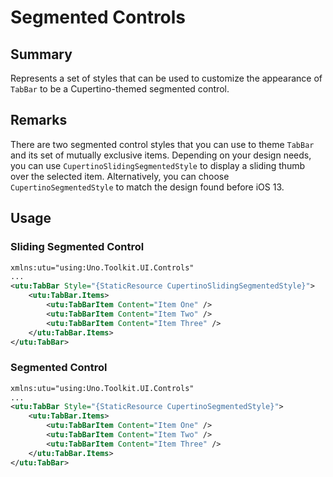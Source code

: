 # Segmented Controls

## Summary

Represents a set of styles that can be used to customize the appearance of `TabBar` to be a Cupertino-themed segmented control.

## Remarks

There are two segmented control styles that you can use to theme `TabBar` and its set of mutually exclusive items. Depending on your design needs, you can use `CupertinoSlidingSegmentedStyle` to display a sliding thumb over the selected item. Alternatively, you can choose `CupertinoSegmentedStyle` to match the design found before iOS 13.

## Usage

### Sliding Segmented Control

```xml
xmlns:utu="using:Uno.Toolkit.UI.Controls"
...
<utu:TabBar Style="{StaticResource CupertinoSlidingSegmentedStyle}">
	<utu:TabBar.Items>
		<utu:TabBarItem Content="Item One" />
		<utu:TabBarItem Content="Item Two" />
		<utu:TabBarItem Content="Item Three" />
	</utu:TabBar.Items>
</utu:TabBar>
```

### Segmented Control

```xml
xmlns:utu="using:Uno.Toolkit.UI.Controls"
...
<utu:TabBar Style="{StaticResource CupertinoSegmentedStyle}">
	<utu:TabBar.Items>
		<utu:TabBarItem Content="Item One" />
		<utu:TabBarItem Content="Item Two" />
		<utu:TabBarItem Content="Item Three" />
	</utu:TabBar.Items>
</utu:TabBar>
```